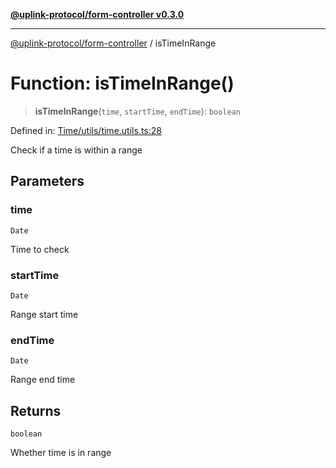 [**@uplink-protocol/form-controller v0.3.0**](../README.md)

***

[@uplink-protocol/form-controller](../globals.md) / isTimeInRange

# Function: isTimeInRange()

> **isTimeInRange**(`time`, `startTime`, `endTime`): `boolean`

Defined in: [Time/utils/time.utils.ts:28](https://github.com/jmkcoder/uplink-protocol-calendar/blob/c7c94af75a3a7e438811c9ee3008f982792d2fb8/src/Time/utils/time.utils.ts#L28)

Check if a time is within a range

## Parameters

### time

`Date`

Time to check

### startTime

`Date`

Range start time

### endTime

`Date`

Range end time

## Returns

`boolean`

Whether time is in range
